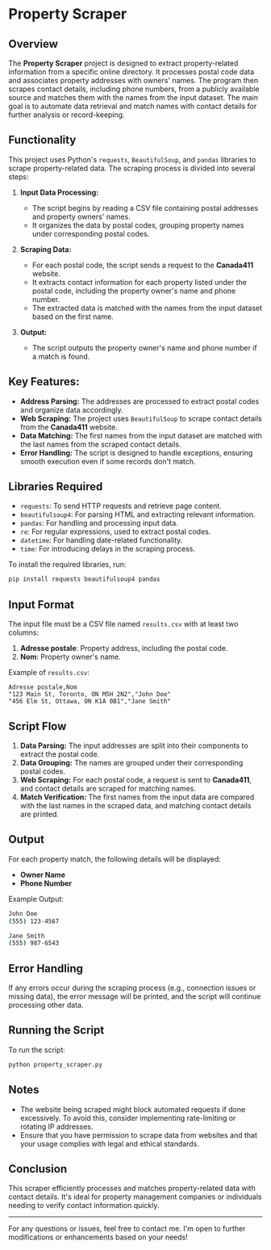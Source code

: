 
# Property Scraper

## Overview
The **Property Scraper** project is designed to extract property-related information from a specific online directory. It processes postal code data and associates property addresses with owners' names. The program then scrapes contact details, including phone numbers, from a publicly available source and matches them with the names from the input dataset. The main goal is to automate data retrieval and match names with contact details for further analysis or record-keeping.

## Functionality
This project uses Python's `requests`, `BeautifulSoup`, and `pandas` libraries to scrape property-related data. The scraping process is divided into several steps:

1. **Input Data Processing:** 
    - The script begins by reading a CSV file containing postal addresses and property owners' names.
    - It organizes the data by postal codes, grouping property names under corresponding postal codes.

2. **Scraping Data:**
    - For each postal code, the script sends a request to the **Canada411** website.
    - It extracts contact information for each property listed under the postal code, including the property owner's name and phone number.
    - The extracted data is matched with the names from the input dataset based on the first name.

3. **Output:**
    - The script outputs the property owner's name and phone number if a match is found.

## Key Features:
- **Address Parsing:** The addresses are processed to extract postal codes and organize data accordingly.
- **Web Scraping:** The project uses `BeautifulSoup` to scrape contact details from the **Canada411** website.
- **Data Matching:** The first names from the input dataset are matched with the last names from the scraped contact details.
- **Error Handling:** The script is designed to handle exceptions, ensuring smooth execution even if some records don't match.

## Libraries Required
- `requests`: To send HTTP requests and retrieve page content.
- `beautifulsoup4`: For parsing HTML and extracting relevant information.
- `pandas`: For handling and processing input data.
- `re`: For regular expressions, used to extract postal codes.
- `datetime`: For handling date-related functionality.
- `time`: For introducing delays in the scraping process.

To install the required libraries, run:
```bash
pip install requests beautifulsoup4 pandas
```

## Input Format
The input file must be a CSV file named `results.csv` with at least two columns:
1. **Adresse postale**: Property address, including the postal code.
2. **Nom**: Property owner's name.

Example of `results.csv`:
```csv
Adresse postale,Nom
"123 Main St, Toronto, ON M5H 2N2","John Doe"
"456 Elm St, Ottawa, ON K1A 0B1","Jane Smith"
```

## Script Flow
1. **Data Parsing:** The input addresses are split into their components to extract the postal code.
2. **Data Grouping:** The names are grouped under their corresponding postal codes.
3. **Web Scraping:** For each postal code, a request is sent to **Canada411**, and contact details are scraped for matching names.
4. **Match Verification:** The first names from the input data are compared with the last names in the scraped data, and matching contact details are printed.

## Output
For each property match, the following details will be displayed:
- **Owner Name**
- **Phone Number**

Example Output:
```bash
John Doe
(555) 123-4567

Jane Smith
(555) 987-6543
```

## Error Handling
If any errors occur during the scraping process (e.g., connection issues or missing data), the error message will be printed, and the script will continue processing other data.

## Running the Script
To run the script:
```bash
python property_scraper.py
```

## Notes
- The website being scraped might block automated requests if done excessively. To avoid this, consider implementing rate-limiting or rotating IP addresses.
- Ensure that you have permission to scrape data from websites and that your usage complies with legal and ethical standards.

## Conclusion
This scraper efficiently processes and matches property-related data with contact details. It's ideal for property management companies or individuals needing to verify contact information quickly.

---

For any questions or issues, feel free to contact me. I'm open to further modifications or enhancements based on your needs!
